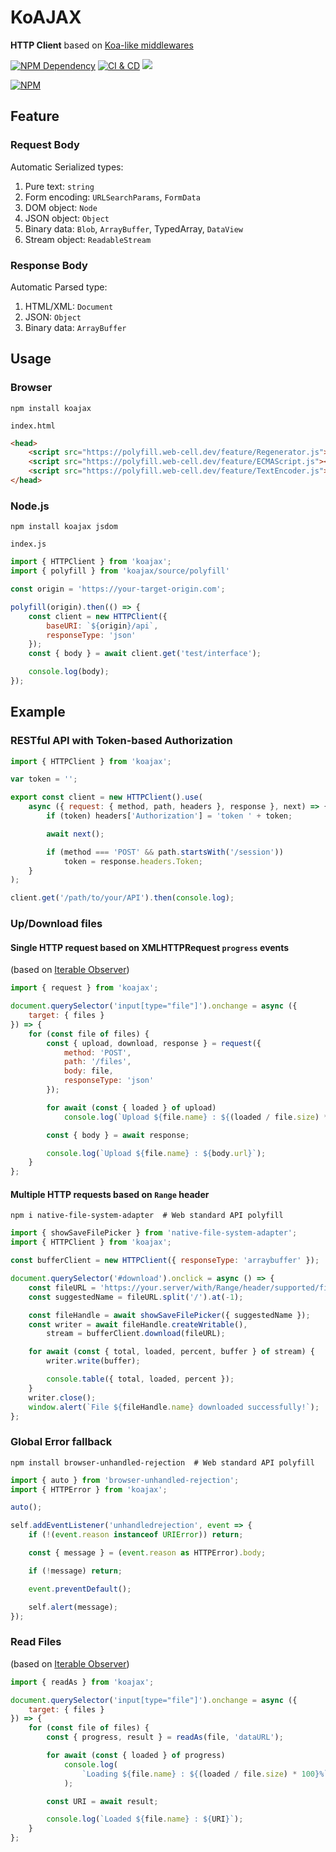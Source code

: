 # KoAJAX

**HTTP Client** based on [Koa-like middlewares][1]

[![NPM Dependency](https://img.shields.io/librariesio/github/EasyWebApp/KoAJAX.svg)][2]
[![CI & CD](https://github.com/EasyWebApp/KoAJAX/actions/workflows/main.yml/badge.svg)][3]
[![](https://data.jsdelivr.com/v1/package/npm/koajax/badge?style=rounded)][4]

[![NPM](https://nodei.co/npm/koajax.png?downloads=true&downloadRank=true&stars=true)][5]

## Feature

### Request Body

Automatic Serialized types:

1. Pure text: `string`
2. Form encoding: `URLSearchParams`, `FormData`
3. DOM object: `Node`
4. JSON object: `Object`
5. Binary data: `Blob`, `ArrayBuffer`, TypedArray, `DataView`
6. Stream object: `ReadableStream`

### Response Body

Automatic Parsed type:

1. HTML/XML: `Document`
2. JSON: `Object`
3. Binary data: `ArrayBuffer`

## Usage

### Browser

```Shell
npm install koajax
```

`index.html`

```html
<head>
    <script src="https://polyfill.web-cell.dev/feature/Regenerator.js"></script>
    <script src="https://polyfill.web-cell.dev/feature/ECMAScript.js"></script>
    <script src="https://polyfill.web-cell.dev/feature/TextEncoder.js"></script>
</head>
```

### Node.js

```shell
npm install koajax jsdom
```

`index.js`

```javascript
import { HTTPClient } from 'koajax';
import { polyfill } from 'koajax/source/polyfill'

const origin = 'https://your-target-origin.com';

polyfill(origin).then(() => {
    const client = new HTTPClient({
        baseURI: `${origin}/api`,
        responseType: 'json'
    });
    const { body } = await client.get('test/interface');

    console.log(body);
});
```

## Example

### RESTful API with Token-based Authorization

```javascript
import { HTTPClient } from 'koajax';

var token = '';

export const client = new HTTPClient().use(
    async ({ request: { method, path, headers }, response }, next) => {
        if (token) headers['Authorization'] = 'token ' + token;

        await next();

        if (method === 'POST' && path.startsWith('/session'))
            token = response.headers.Token;
    }
);

client.get('/path/to/your/API').then(console.log);
```

### Up/Download files

#### Single HTTP request based on XMLHTTPRequest `progress` events

(based on [Iterable Observer][6])

```javascript
import { request } from 'koajax';

document.querySelector('input[type="file"]').onchange = async ({
    target: { files }
}) => {
    for (const file of files) {
        const { upload, download, response } = request({
            method: 'POST',
            path: '/files',
            body: file,
            responseType: 'json'
        });

        for await (const { loaded } of upload)
            console.log(`Upload ${file.name} : ${(loaded / file.size) * 100}%`);

        const { body } = await response;

        console.log(`Upload ${file.name} : ${body.url}`);
    }
};
```

#### Multiple HTTP requests based on `Range` header

```shell
npm i native-file-system-adapter  # Web standard API polyfill
```

```javascript
import { showSaveFilePicker } from 'native-file-system-adapter';
import { HTTPClient } from 'koajax';

const bufferClient = new HTTPClient({ responseType: 'arraybuffer' });

document.querySelector('#download').onclick = async () => {
    const fileURL = 'https://your.server/with/Range/header/supported/file.zip';
    const suggestedName = fileURL.split('/').at(-1);

    const fileHandle = await showSaveFilePicker({ suggestedName });
    const writer = await fileHandle.createWritable(),
        stream = bufferClient.download(fileURL);

    for await (const { total, loaded, percent, buffer } of stream) {
        writer.write(buffer);

        console.table({ total, loaded, percent });
    }
    writer.close();
    window.alert(`File ${fileHandle.name} downloaded successfully!`);
};
```

### Global Error fallback

```shell
npm install browser-unhandled-rejection  # Web standard API polyfill
```

```javascript
import { auto } from 'browser-unhandled-rejection';
import { HTTPError } from 'koajax';

auto();

self.addEventListener('unhandledrejection', event => {
    if (!(event.reason instanceof URIError)) return;

    const { message } = (event.reason as HTTPError).body;

    if (!message) return;

    event.preventDefault();

    self.alert(message);
});
```

### Read Files

(based on [Iterable Observer][6])

```javascript
import { readAs } from 'koajax';

document.querySelector('input[type="file"]').onchange = async ({
    target: { files }
}) => {
    for (const file of files) {
        const { progress, result } = readAs(file, 'dataURL');

        for await (const { loaded } of progress)
            console.log(
                `Loading ${file.name} : ${(loaded / file.size) * 100}%`
            );

        const URI = await result;

        console.log(`Loaded ${file.name} : ${URI}`);
    }
};
```

[1]: https://github.com/koajs/koa#middleware
[2]: https://libraries.io/npm/koajax
[3]: https://github.com/EasyWebApp/KoAJAX/actions/workflows/main.yml
[4]: https://www.jsdelivr.com/package/npm/koajax
[5]: https://nodei.co/npm/koajax/
[6]: https://web-cell.dev/iterable-observer/

